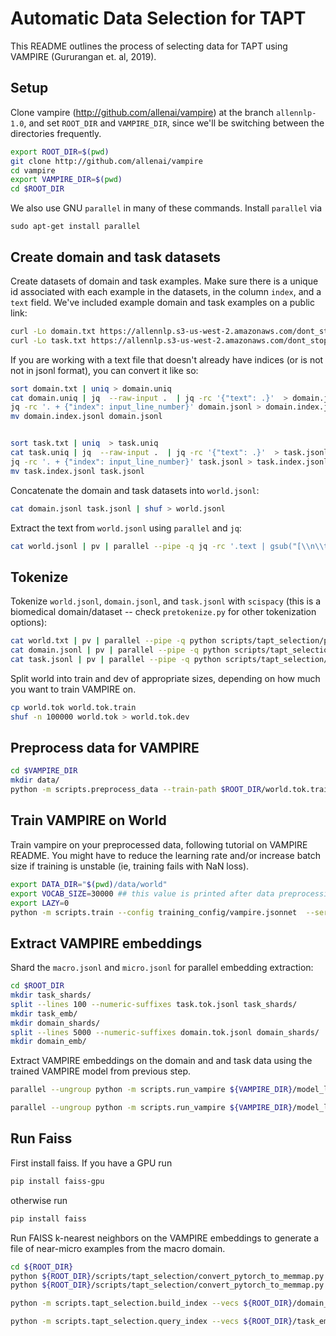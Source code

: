 # Automatic Data Selection for TAPT

This README outlines the process of selecting data for TAPT using VAMPIRE (Gururangan et. al, 2019).


## Setup

Clone vampire (http://github.com/allenai/vampire) at the branch `allennlp-1.0`, and set `ROOT_DIR` and `VAMPIRE_DIR`, since we'll be switching between the directories frequently.

```bash
export ROOT_DIR=$(pwd)
git clone http://github.com/allenai/vampire
cd vampire
export VAMPIRE_DIR=$(pwd)
cd $ROOT_DIR
```

We also use GNU `parallel` in many of these commands. Install `parallel` via 

`sudo apt-get install parallel`

## Create domain and task datasets

Create datasets of domain and task examples. Make sure there is a unique id associated with each example in the datasets, in the column `index`, and a `text` field. We've included example domain and task examples on a public link:

```bash
curl -Lo domain.txt https://allennlp.s3-us-west-2.amazonaws.com/dont_stop_pretraining/examples/domain.txt
curl -Lo task.txt https://allennlp.s3-us-west-2.amazonaws.com/dont_stop_pretraining/examples/task.txt
```

If you are working with a text file that doesn't already have indices (or is not not in jsonl format), you can convert it like so:

```bash
sort domain.txt | uniq > domain.uniq
cat domain.uniq | jq  --raw-input .  | jq -rc '{"text": .}'  > domain.jsonl
jq -rc '. + {"index": input_line_number}' domain.jsonl > domain.index.jsonl 
mv domain.index.jsonl domain.jsonl


sort task.txt | uniq  > task.uniq
cat task.uniq | jq  --raw-input .  | jq -rc '{"text": .}'  > task.jsonl
jq -rc '. + {"index": input_line_number}' task.jsonl > task.index.jsonl 
mv task.index.jsonl task.jsonl
```


<!-- 
```bash
pigz -dc macro.jsonl.gz | pv | parallel --pipe -q jq -rc '.text | gsub("[\\n\\t]"; "")' | parallel --pipe -q awk 'length>3' | parallel --pipe -q jq  --raw-input .  | parallel --pipe -q jq -rc '{"text": .}' | pigz > macro.txt.noshorts.gz
pigz -dc merged.txt.gz | pv | parallel --pipe -q awk 'length>3' | parallel --pipe -q jq  --raw-input .  | parallel --pipe -q jq -rc '{"text": .}' | pigz > cs.macro.txt.noshorts.gz
zcat macro.txt.noshorts.gz | pv | sort | uniq -u | pigz > macro.txt.uniq.gz
zcat macro.txt.noshorts.gz | pv | parallel --pipe -q jq -rc '.text | gsub("[\\n\\t]"; "")' | parallel --pipe -q sort | uniq -u | pigz > macro.txt.uniq.gz
zcat macro.txt.uniq.gz | pv | perl -ne 'print if (rand() < .01)' > macro.txt
cat macro.txt | jq  --raw-input .  | jq -rc '{"text": .}'  > macro.jsonl
cat micro.txt | jq  --raw-input .  | jq -rc '{"text": .}'  > micro.jsonl
jq -rc '. + {"index": input_line_number}' train.sciie.jsonl > sciie.micro.index.jsonl
jq -rc '. + {"index": input_line_number}' cs.macro.jsonl > cs.macro.index.jsonl
mv sciie.micro.index.jsonl sciie.micro.jsonl
mv cs.macro.index.jsonl cs.macro.jsonl
``` -->

Concatenate the domain and task datasets into `world.jsonl`:

```bash
cat domain.jsonl task.jsonl | shuf > world.jsonl
```

Extract the text from `world.jsonl` using `parallel` and `jq`:

```bash
cat world.jsonl | pv | parallel --pipe -q jq -rc '.text | gsub("[\\n\\t]"; "")' > world.txt
```

## Tokenize

<!-- Train a BPE model on the world:

```bash
python scripts/tapt_selection/train_tokenizer.py --input_file world.txt --tokenizer_type BPE --serialization_dir world.bpe.model --vocab_size 5000
``` -->

Tokenize `world.jsonl`, `domain.jsonl`, and `task.jsonl` with `scispacy` (this is a biomedical domain/dataset -- check `pretokenize.py` for other tokenization options):

```bash
cat world.txt | pv | parallel --pipe -q python scripts/tapt_selection/pretokenize.py --tokenizer scispacy --lower --silent  > world.tok
cat domain.jsonl | pv | parallel --pipe -q python scripts/tapt_selection/pretokenize.py --tokenizer scispacy --json --lower --silent > domain.tok.jsonl
cat task.jsonl | pv | parallel --pipe -q python scripts/tapt_selection/pretokenize.py --tokenizer scispacy --json --lower --silent > task.tok.jsonl
```

Split world into train and dev of appropriate sizes, depending on how much you want to train VAMPIRE on.

```bash
cp world.tok world.tok.train
shuf -n 100000 world.tok > world.tok.dev
```

## Preprocess data for VAMPIRE

```bash
cd $VAMPIRE_DIR
mkdir data/
python -m scripts.preprocess_data --train-path $ROOT_DIR/world.tok.train --dev-path $ROOT_DIR/world.tok.dev --serialization-dir ${VAMPIRE_DIR}/data/world --tfidf --vocab-size 30000
```

## Train VAMPIRE on World

Train vampire on your preprocessed data, following tutorial on VAMPIRE README. You might have to reduce the learning rate and/or increase batch size if training is unstable (ie, training fails with NaN loss).

```bash
export DATA_DIR="$(pwd)/data/world"
export VOCAB_SIZE=30000 ## this value is printed after data preprocessing in previous step
export LAZY=0
python -m scripts.train --config training_config/vampire.jsonnet  --serialization-dir model_logs/vampire-world --environment VAMPIRE  --device 0  -o
```


## Extract VAMPIRE embeddings

Shard the `macro.jsonl` and `micro.jsonl` for parallel embedding extraction:

```bash
cd $ROOT_DIR
mkdir task_shards/
split --lines 100 --numeric-suffixes task.tok.jsonl task_shards/
mkdir task_emb/
mkdir domain_shards/
split --lines 5000 --numeric-suffixes domain.tok.jsonl domain_shards/
mkdir domain_emb/
```

Extract VAMPIRE embeddings on the domain and and task data using the trained VAMPIRE model from previous step.

```bash
parallel --ungroup python -m scripts.run_vampire ${VAMPIRE_DIR}/model_logs/vampire-world/model.tar.gz {1} --batch 64 --include-package vampire --predictor vampire --output-file ${ROOT_DIR}/task_emb/{1/.} --silent ::: ${ROOT_DIR}/task_shards/*

parallel --ungroup python -m scripts.run_vampire ${VAMPIRE_DIR}/model_logs/vampire-world/model.tar.gz {1} --batch 64 --include-package vampire --predictor vampire --output-file ${ROOT_DIR}/domain_emb/{1/.} --silent ::: ${ROOT_DIR}/domain_shards/*
```

## Run Faiss

First install faiss. If you have a GPU run 

```bash
pip install faiss-gpu
```

otherwise run

```bash
pip install faiss
```

Run FAISS k-nearest neighbors on the VAMPIRE embeddings to generate a file of near-micro examples from the macro domain.

```bash
cd ${ROOT_DIR}
python ${ROOT_DIR}/scripts/tapt_selection/convert_pytorch_to_memmap.py "task_emb/*"
python ${ROOT_DIR}/scripts/tapt_selection/convert_pytorch_to_memmap.py "domain_emb/*"

python -m scripts.tapt_selection.build_index --vecs ${ROOT_DIR}/domain_emb/ --text ${ROOT_DIR}/domain.jsonl --dim 64 --serialization_dir domain_index --index_type "Flat" --device 0 --batch-size 64

python -m scripts.tapt_selection.query_index --vecs ${ROOT_DIR}/task_emb/ --text ${ROOT_DIR}/task.jsonl --dim 64 --load-index domain_index --device 0 --batch-size 32 --k 5 --inspect > selected.knn.5
```
